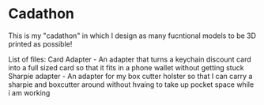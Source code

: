 # Cadathon
This is my "cadathon" in which I design as many fucntional models to be 3D printed as possible!

List of files:
Card Adapter - An adapter that turns a keychain discount card into a full sized card so that it fits in a phone wallet without getting stuck
Sharpie adapter - An adapter for my box cutter holster so that I can carry a sharpie and boxcutter around without hvaing to take up pocket space while i am working
